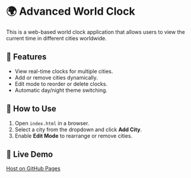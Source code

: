# 🌍 Advanced World Clock

This is a web-based world clock application that allows users to view the current time in different cities worldwide.

## 🚀 Features
- View real-time clocks for multiple cities.
- Add or remove cities dynamically.
- Edit mode to reorder or delete clocks.
- Automatic day/night theme switching.


## 📜 How to Use
1. Open `index.html` in a browser.
2. Select a city from the dropdown and click **Add City**.
3. Enable **Edit Mode** to rearrange or remove cities.

## 📌 Live Demo
[Host on GitHub Pages]()

